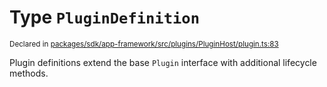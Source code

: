 # Type `PluginDefinition`
<sub>Declared in [packages/sdk/app-framework/src/plugins/PluginHost/plugin.ts:83](https://github.com/dxos/dxos/blob/175437b91/packages/sdk/app-framework/src/plugins/PluginHost/plugin.ts#L83)</sub>


Plugin definitions extend the base  `Plugin`  interface with additional lifecycle methods.



